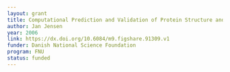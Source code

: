 ```yaml
---
layout: grant
title: Computational Prediction and Validation of Protein Structure and Function in Protein Engineering and Rational Drug Design
author: Jan Jensen
year: 2006
link: https://dx.doi.org/10.6084/m9.figshare.91309.v1
funder: Danish National Science Foundation
program: FNU
status: funded
---
```

